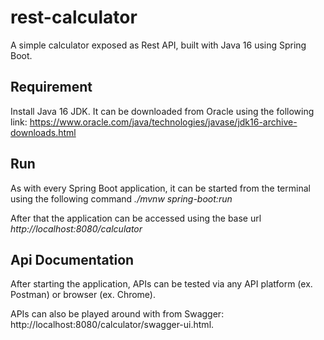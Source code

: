 # rest-calculator
A simple calculator exposed as Rest API, built with Java 16 using Spring Boot.

## Requirement
Install Java 16 JDK. It can be downloaded from Oracle using the following link: https://www.oracle.com/java/technologies/javase/jdk16-archive-downloads.html

## Run
As with every Spring Boot application, it can be started from the terminal using the following command *./mvnw spring-boot:run*

After that the application can be accessed using the base url *http://localhost:8080/calculator*

## Api Documentation
After starting the application, APIs can be tested via any API platform (ex. Postman) or browser (ex. Chrome). 

APIs can also be played around with from Swagger: http://localhost:8080/calculator/swagger-ui.html.

